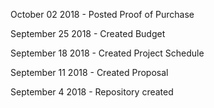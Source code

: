 October 02 2018 -
Posted Proof of Purchase

September 25 2018 -
Created Budget

September 18 2018 -
Created Project Schedule

September 11 2018 -
Created Proposal

September 4 2018 - 
Repository created
